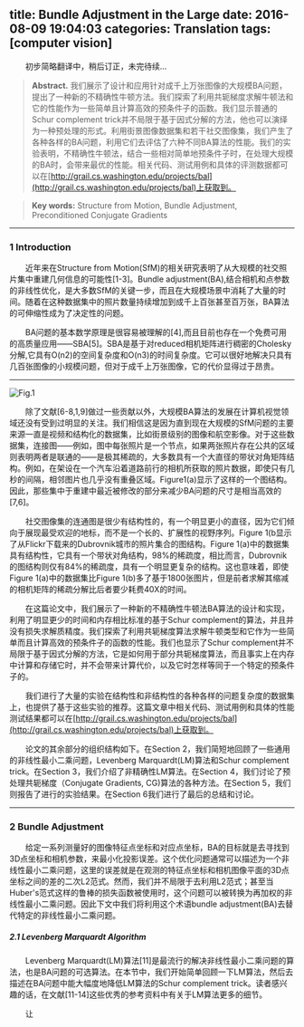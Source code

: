 title: Bundle Adjustment in the Large
date: 2016-08-09 19:04:03
categories: Translation
tags: [computer vision]
---

　　初步简略翻译中，稍后订正，未完待续...

<!--more-->

> **Abstract.** 我们展示了设计和应用针对成千上万张图像的大规模BA问题，提出了一种新的不精确性牛顿方法。我们探索了利用共轭梯度求解牛顿法和它的性能作为一些简单且计算高效的预条件子的函数。我们显示普通的Schur complement trick并不局限于基于因式分解的方法，他也可以演绎为一种预处理的形式。利用街景图像数据集和若干社交图像集，我们产生了各种各样的BA问题，利用它们去评估了六种不同BA算法的性能。我们的实验表明，不精确性牛顿法，结合一些相对简单地预条件子时，在处理大规模的BA时，会带来最优的性能。相关代码、测试用例和具体的评测数据都可以在[http://grail.cs.washington.edu/projects/bal](http://grail.cs.washington.edu/projects/bal)上获取到。

> **Key words:** Structure from Motion, Bundle Adjustment, Preconditioned Conjugate Gradients

---

### **1 Introduction**
　　近年来在Structure from Motion(SfM)的相关研究表明了从大规模的社交照片集中重建几何信息的可能性[1-3]。Bundle adjustment(BA),结合相机和点参数的非线性优化，是大多数SfM的关键一步，而且在大规模场景中消耗了大量的时间。随着在这种数据集中的照片数量持续增加到成千上百张甚至百万张，BA算法的可伸缩性成为了决定性的问题。

　　BA问题的基本数学原理是很容易被理解的[4],而且目前也存在一个免费可用的高质量应用——SBA[5]。SBA是基于对reduced相机矩阵进行稠密的Cholesky分解,它具有O(n2)的空间复杂度和O(n3)的时间复杂度。它可以很好地解决只具有几百张图像的小规模问题，但对于成千上万张图像，它的代价显得过于昂贵。

---

![Fig.1](/img/figure1-baitl.png)

　　除了文献[6-8,1,9]做过一些贡献以外，大规模BA算法的发展在计算机视觉领域还没有受到过明显的关注。我们相信这是因为直到现在大规模的SfM问题的主要来源一直是视频和结构化的数据集，比如街景级别的图像和航空影像。对于这些数据集，连接图——例如，图中每张照片是一个节点，如果两张照片存在公共的区域则表明两者是联通的——是极其稀疏的，大多数具有一个大直径的带状对角矩阵结构。例如，在架设在一个汽车沿着道路前行的相机所获取的照片数据，即使只有几秒的间隔，相邻图片也几乎没有重叠区域。Figure1(a)显示了这样的一个图结构。因此，那些集中于重建中最近被修改的部分来减少BA问题的尺寸是相当高效的[7,6]。

　　社交图像集的连通图是很少有结构性的，有一个明显更小的直径，因为它们倾向于展现最受欢迎的地标，而不是一个长的、扩展性的视野序列。Figure 1(b显示了从Flickr下载来的Dubrovnik城市的照片集合的图结构。Figure 1(a)中的数据集具有结构性，它具有一个带状对角结构，98%的稀疏度，相比而言，Dubrovnik的图结构则仅有84%的稀疏度，具有一个明显更复杂的结构。这也意味着，即使Figure 1(a)中的数据集比Figure 1(b)多了基于1800张图片，但是前者求解其缩减的相机矩阵的稀疏分解比后者要少耗费40X的时间。

　　在这篇论文中，我们展示了一种新的不精确性牛顿法BA算法的设计和实现，利用了明显更少的时间和内存相比标准的基于Schur complement的算法，并且并没有损失求解质精度。我们探索了利用共轭梯度算法求解牛顿类型和它作为一些简单而且计算高效的预条件子的函数的性能。我们也显示了Schur complement并不局限于基于因式分解的方法，它是如何用于部分共轭梯度算法，而且事实上在内存中计算和存储它时，并不会带来计算代价，以及它时怎样等同于一个特定的预条件子的。

　　我们进行了大量的实验在结构性和非结构性的各种各样的问题复杂度的数据集上，也提供了基于这些实验的推荐。这篇文章中相关代码、测试用例和具体的性能测试结果都可以在[http://grail.cs.washington.edu/projects/bal](http://grail.cs.washington.edu/projects/bal)上获取到。

　　论文的其余部分的组织结构如下。在Section 2，我们简短地回顾了一些通用的非线性最小二乘问题，Levenberg Marquardt(LM)算法和Schur complement trick。在Section 3，我们介绍了非精确性LM算法。在Section 4，我们讨论了预处理共轭梯度（Conjugate Gradients, CG)算法的各种方法。在Section 5，我们则报告了进行的实验结果。在Section 6我们进行了最后的总结和讨论。

---

### **2 Bundle Adjustment**

　　给定一系列测量好的图像特征点坐标和对应点坐标，BA的目标就是去寻找到3D点坐标和相机参数，来最小化投影误差。这个优化问题通常可以描述为一个非线性最小二乘问题，这里的误差就是在观测的特征点坐标和相机图像平面的3D点坐标之间的差的二次L2范式。然而，我们并不局限于去利用L2范式；甚至当Huber's范式这样的鲁棒的损失函数被使用时，这个问题可以被转换为再加权的非线性最小二乘问题。因此下文中我们将利用这个术语bundle adjustment(BA)去替代特定的非线性最小二乘问题。

##### **2.1 Levenberg Marquardt Algorithm**

　　Levenberg Marquardt(LM)算法[11]是最流行的解决非线性最小二乘问题的算法，也是BA问题的可选算法。在本节中，我们开始简单回顾一下LM算法，然后去描述在BA问题中能大幅度地降低LM算法的Schur complement trick。读者感兴趣的话，在文献[11-14]这些优秀的参考资料中有关于LM算法更多的细节。

　　让
